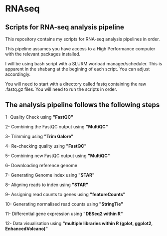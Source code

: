 # RNAseq
Scripts for RNA-seq analysis pipeline
--------------------------------------

This repository contains my scripts for RNA-seq analysis pipelines in order. 

This pipeline assumes you have access to a High Performance computer with the relevant packages installed.

I will be using bash script with a SLURM worload manager/scheduler. This is apparent in the shabang at the begining of each script. You can adjust accordingly. 

You will need to start with a directory called fastq containing the raw .fastq.gz files. You will need to run the scripts in order.

The analysis pipeline follows the following steps
-------------------------------------------------

1- Quality Check using **"FastQC"**

2- Combining the FastQC output using **"MultiQC"**

3- Trimming using **"Trim Galore"**

4- Re-checking quality using **"FastQC"**

5- Combining new FastQC output using **"MultiQC"**

6- Downloading reference genome 

7- Generating Genome index using **"STAR"**

8- Aligning reads to index using **"STAR"**

9- Assigning read counts to genes using **"featureCounts"**

10- Generating normalised read counts using **"StringTie"**

11- Differential gene expression using **"DESeq2 within R"**

12- Data visualisation using **"multiple libraries within R (gplot, ggplot2, EnhancedVolcano)"**
